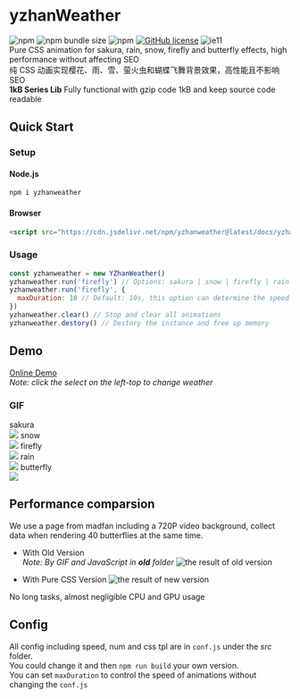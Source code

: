 # yzhanWeather
![npm](https://img.shields.io/npm/v/yzhanweather)
![npm bundle size](https://img.shields.io/bundlephobia/minzip/yzhanweather)
![npm](https://img.shields.io/npm/dt/yzhanweather)
[![GitHub license](https://img.shields.io/github/license/mantoufan/yzhanweather)](https://github.com/mantoufan/yzhanweather/blob/main/LICENSE)
![ie11](https://img.shields.io/badge/IE-11-skyblue)  
Pure CSS animation for sakura, rain, snow, firefly and butterfly effects, high performance without affecting SEO   
纯 CSS 动画实现樱花、雨、雪、萤火虫和蝴蝶飞舞背景效果，高性能且不影响 SEO  
**1kB Series Lib** Fully functional with gzip code 1kB and keep source code readable
## Quick Start
### Setup
#### Node.js
```javascript
npm i yzhanweather
```
#### Browser
```html
<script src="https://cdn.jsdelivr.net/npm/yzhanweather@latest/docs/yzhanweather.min.js"></script>
```
### Usage
```javascript 
const yzhanweather = new YZhanWeather()
yzhanweather.run('firefly') // Options: sakura | snow | firefly | rain | butterfly 
yzhanweather.run('firefly', {
  maxDuration: 10 // Default: 10s, this option can determine the speed of animations
})
yzhanweather.clear() // Stop and clear all animations
yzhanweather.destory() // Destory the instance and free up memory
```
## Demo
[Online Demo](https://mantoufan.github.io/yzhanWeather/)  
*Note: click the select on the left-top to change weather*

### GIF
sakura  
![](https://s2.loli.net/2023/02/26/FXZwUh5pA3P6xHT.gif)
snow  
![](https://s2.loli.net/2023/02/26/TKJy1qS9LHgntFC.gif)
firefly   
![](https://s2.loli.net/2023/02/26/DnhjpbHgPizZrw2.gif)
rain  
![](https://s2.loli.net/2023/02/26/X2RjoHuw18SslxD.gif)
butterfly   
![](https://s2.loli.net/2023/02/26/QlyUdq3jeRThkNZ.gif)
 

## Performance comparsion
We use a page from madfan including a 720P video background, collect data when rendering 40 butterflies at the same time.
- With Old Version  
*Note: By GIF and JavaScript in **old** folder*
![the result of old version](https://s2.loli.net/2023/02/26/tb4m3GvEHdhxCq2.jpg)

- With Pure CSS Version
![the result of new version](https://s2.loli.net/2023/02/26/v9dJaItjX1Z6Unh.jpg)

No long tasks, almost negligible CPU and GPU usage

## Config
All config including speed, num and css tpl are in `conf.js` under the *src* folder.  
You could change it and then `npm run build` your own version.   
You can set `maxDuration` to control the speed of animations without changing the `conf.js`